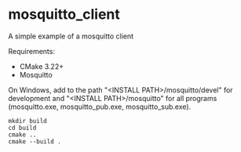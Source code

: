 # mosquitto_client

A simple example of a mosquitto client 

Requirements:
 - CMake 3.22+
 - Mosquitto 

On Windows, add to the path "\<INSTALL PATH>/mosquitto/devel" for development and "\<INSTALL PATH>/mosquitto" for all programs (mosquitto.exe, mosquitto_pub.exe, mosquitto_sub.exe).
 
```
mkdir build
cd build
cmake ..
cmake --build .
```
